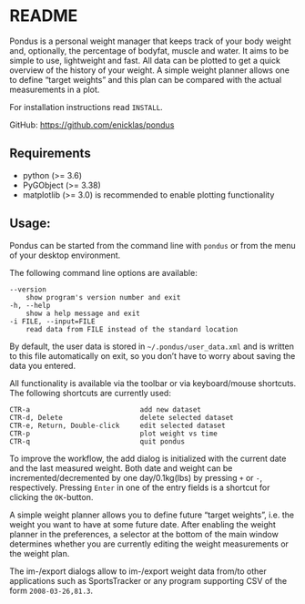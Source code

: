 # README

Pondus is a personal weight manager that keeps track of your body weight
and, optionally, the percentage of bodyfat, muscle and water. It aims to
be simple to use, lightweight and fast. All data can be plotted to get a
quick overview of the history of your weight. A simple weight planner
allows one to define “target weights” and this plan can be compared with
the actual measurements in a plot.

For installation instructions read `INSTALL`.

GitHub: <https://github.com/enicklas/pondus>

## Requirements

- python (>= 3.6)
- PyGObject (>= 3.38)
- matplotlib (>= 3.0) is recommended to enable plotting functionality

## Usage:

Pondus can be started from the command line with `pondus` or from the
menu of your desktop environment.

The following command line options are available:

    --version
        show program's version number and exit
    -h, --help
        show a help message and exit
    -i FILE, --input=FILE
        read data from FILE instead of the standard location

By default, the user data is stored in `~/.pondus/user_data.xml` and is
written to this file automatically on exit, so you don’t have to worry
about saving the data you entered.

All functionality is available via the toolbar or via keyboard/mouse
shortcuts. The following shortcuts are currently used:

    CTR-a                           add new dataset
    CTR-d, Delete                   delete selected dataset
    CTR-e, Return, Double-click     edit selected dataset
    CTR-p                           plot weight vs time
    CTR-q                           quit pondus

To improve the workflow, the add dialog is initialized with the current
date and the last measured weight. Both date and weight can be
incremented/decremented by one day/0.1kg(lbs) by pressing `+` or `-`,
respectively. Pressing `Enter` in one of the entry fields is a shortcut
for clicking the `OK`-button.

A simple weight planner allows you to define future “target weights”,
i.e. the weight you want to have at some future date. After enabling the
weight planner in the preferences, a selector at the bottom of the main
window determines whether you are currently editing the weight
measurements or the weight plan.

The im-/export dialogs allow to im-/export weight data from/to other
applications such as SportsTracker or any program supporting CSV of the
form `2008-03-26,81.3`.
